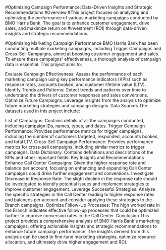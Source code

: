 #Optimizing Campaign Performance: Data-Driven Insights and Strategic Recommendations
#Overview
#This project focuses on analyzing and optimizing the performance of various marketing campaigns conducted by BMO Harris Bank. The goal is to enhance customer engagement, drive sales, and maximize return on #investment (ROI) through data-driven insights and strategic recommendations.

#Optimizing Marketing Campaign Performance
BMO Harris Bank has been conducting multiple marketing campaigns, including Trigger Campaigns and Cross-Sell Campaigns, aimed at boosting customer engagement and sales. To ensure these campaigns' effectiveness, a thorough analysis of campaign data is essential. This project aims to:

Evaluate Campaign Effectiveness: Assess the performance of each marketing campaign using key performance indicators (KPIs) such as response rates, accounts booked, and customer lifetime value (LTV).
Identify Trends and Patterns: Detect trends and patterns over time to understand the drivers of customer responses and sales conversions.
Optimize Future Campaigns: Leverage insights from the analysis to optimize future marketing strategies and campaign designs.
Data Sources
The datasets used in this project include:

List of Campaigns: Contains details of all the campaigns conducted, including campaign IDs, names, types, and dates.
Trigger Campaign Performance: Provides performance metrics for trigger campaigns, including the number of customers targeted, responded, accounts booked, and total LTV.
Cross-Sell Campaign Performance: Provides performance metrics for cross-sell campaigns, including similar metrics to trigger campaigns.
Data Dictionary: Contains definitions and descriptions of the KPIs and other important fields.
Key Insights and Recommendations
Enhance Call Center Campaigns: Given the higher response rate and balance per account, focusing on enhancing and expanding Call Center campaigns could drive further engagement and conversions.
Investigate Decrease in Response Rate: The slight decline in the response rate should be investigated to identify potential issues and implement strategies to improve customer engagement.
Leverage Successful Strategies: Analyze the specific strategies in the Call Center leading to higher response rates and balances per account and consider applying these strategies to the Branch campaigns.
Optimize Follow-Up Processes: The high worked rate in the Branch indicates effective follow-up processes that could be optimized further to improve conversion rates in the Call Center.
Conclusion
This project provides a comprehensive analysis of BMO Harris Bank's marketing campaigns, offering actionable insights and strategic recommendations to enhance future campaign performance. The insights derived from this analysis can be used to fine-tune marketing strategies, optimize resource allocation, and ultimately drive higher engagement and ROI.
